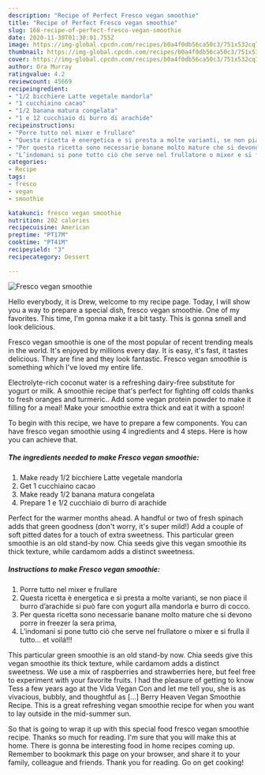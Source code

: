 ```yaml
---
description: "Recipe of Perfect Fresco vegan smoothie"
title: "Recipe of Perfect Fresco vegan smoothie"
slug: 168-recipe-of-perfect-fresco-vegan-smoothie
date: 2020-11-30T01:30:01.755Z
image: https://img-global.cpcdn.com/recipes/b0a4f0db56ca50c3/751x532cq70/fresco-vegan-smoothie-recipe-main-photo.jpg
thumbnail: https://img-global.cpcdn.com/recipes/b0a4f0db56ca50c3/751x532cq70/fresco-vegan-smoothie-recipe-main-photo.jpg
cover: https://img-global.cpcdn.com/recipes/b0a4f0db56ca50c3/751x532cq70/fresco-vegan-smoothie-recipe-main-photo.jpg
author: Ora Murray
ratingvalue: 4.2
reviewcount: 45669
recipeingredient:
- "1/2 bicchiere Latte vegetale mandorla"
- "1 cucchiaino cacao"
- "1/2 banana matura congelata"
- "1 e 12 cucchiaio di burro di arachide"
recipeinstructions:
- "Porre tutto nel mixer e frullare"
- "Questa ricetta è energetica e si presta a molte varianti, se non piace il burro d’arachide si può fare con yogurt alla mandorla e burro di cocco."
- "Per questa ricetta sono necessarie banane molto mature che si devono porre in freezer la sera prima,"
- "L’indomani si pone tutto ciò che serve nel frullatore o mixer e si frulla il tutto... et voilá!!!"
categories:
- Recipe
tags:
- fresco
- vegan
- smoothie

katakunci: fresco vegan smoothie 
nutrition: 202 calories
recipecuisine: American
preptime: "PT17M"
cooktime: "PT41M"
recipeyield: "3"
recipecategory: Dessert

---
```



![Fresco vegan smoothie](https://img-global.cpcdn.com/recipes/b0a4f0db56ca50c3/751x532cq70/fresco-vegan-smoothie-recipe-main-photo.jpg)

Hello everybody, it is Drew, welcome to my recipe page. Today, I will show you a way to prepare a special dish, fresco vegan smoothie. One of my favorites. This time, I'm gonna make it a bit tasty. This is gonna smell and look delicious.

Fresco vegan smoothie is one of the most popular of recent trending meals in the world. It's enjoyed by millions every day. It is easy, it's fast, it tastes delicious. They are fine and they look fantastic. Fresco vegan smoothie is something which I've loved my entire life.

Electrolyte-rich coconut water is a refreshing dairy-free substitute for yogurt or milk. A smoothie recipe that&#39;s perfect for fighting off colds thanks to fresh oranges and turmeric.. Add some vegan protein powder to make it filling for a meal! Make your smoothie extra thick and eat it with a spoon!


To begin with this recipe, we have to prepare a few components. You can have fresco vegan smoothie using 4 ingredients and 4 steps. Here is how you can achieve that.

<!--inarticleads1-->

##### The ingredients needed to make Fresco vegan smoothie:

1. Make ready 1/2 bicchiere Latte vegetale mandorla
1. Get 1 cucchiaino cacao
1. Make ready 1/2 banana matura congelata
1. Prepare 1 e 1/2 cucchiaio di burro di arachide


Perfect for the warmer months ahead. A handful or two of fresh spinach adds that green goodness (don&#39;t worry, it&#39;s super mild!) Add a couple of soft pitted dates for a touch of extra sweetness. This particular green smoothie is an old stand-by now. Chia seeds give this vegan smoothie its thick texture, while cardamom adds a distinct sweetness. 

<!--inarticleads2-->

##### Instructions to make Fresco vegan smoothie:

1. Porre tutto nel mixer e frullare
1. Questa ricetta è energetica e si presta a molte varianti, se non piace il burro d’arachide si può fare con yogurt alla mandorla e burro di cocco.
1. Per questa ricetta sono necessarie banane molto mature che si devono porre in freezer la sera prima,
1. L’indomani si pone tutto ciò che serve nel frullatore o mixer e si frulla il tutto... et voilá!!!


This particular green smoothie is an old stand-by now. Chia seeds give this vegan smoothie its thick texture, while cardamom adds a distinct sweetness. We use a mix of raspberries and strawberries here, but feel free to experiment with your favorite fruits. I had the pleasure of getting to know Tess a few years ago at the Vida Vegan Con and let me tell you, she is as vivacious, bubbly, and thoughtful as […] Berry Heaven Vegan Smoothie Recipe. This is a great refreshing vegan smoothie recipe for when you want to lay outside in the mid-summer sun. 

So that is going to wrap it up with this special food fresco vegan smoothie recipe. Thanks so much for reading. I'm sure that you will make this at home. There is gonna be interesting food in home recipes coming up. Remember to bookmark this page on your browser, and share it to your family, colleague and friends. Thank you for reading. Go on get cooking!
